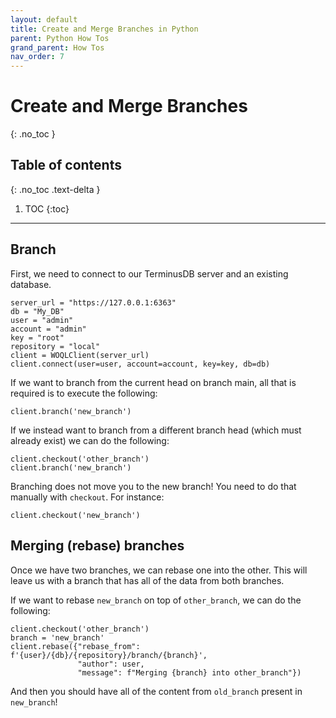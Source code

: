 ```yaml
---
layout: default
title: Create and Merge Branches in Python
parent: Python How Tos
grand_parent: How Tos
nav_order: 7
---
```


# Create and Merge Branches
{: .no_toc }

## Table of contents
{: .no_toc .text-delta }

1. TOC
{:toc}

---

## Branch

First, we need to connect to our TerminusDB server and an existing database.

```
server_url = "https://127.0.0.1:6363"
db = "My_DB"
user = "admin"
account = "admin"
key = "root"
repository = "local"
client = WOQLClient(server_url)
client.connect(user=user, account=account, key=key, db=db)
```

If we want to branch from the current head on branch main, all that is
required is to execute the following:

```
client.branch('new_branch')
```

If we instead want to branch from a different branch head (which must
already exist) we can do the following:

```
client.checkout('other_branch')
client.branch('new_branch')
```
Branching does not move you to the new branch! You need to do that manually with `checkout`. For instance:

```
client.checkout('new_branch')
```

## Merging (rebase) branches

Once we have two branches, we can rebase one into the other. This will
leave us with a branch that has all of the data from both branches.

If we want to rebase `new_branch` on top of `other_branch`, we can do
the following:


```
client.checkout('other_branch')
branch = 'new_branch'
client.rebase({"rebase_from": f'{user}/{db}/{repository}/branch/{branch}',
               "author": user,
               "message": f"Merging {branch} into other_branch"})
```

And then you should have all of the content from `old_branch` present
in `new_branch`!
